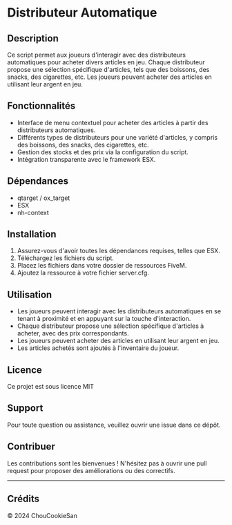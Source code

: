 # Distributeur Automatique

## Description
Ce script permet aux joueurs d'interagir avec des distributeurs automatiques pour acheter divers articles en jeu. Chaque distributeur propose une sélection spécifique d'articles, tels que des boissons, des snacks, des cigarettes, etc. Les joueurs peuvent acheter des articles en utilisant leur argent en jeu.

## Fonctionnalités
- Interface de menu contextuel pour acheter des articles à partir des distributeurs automatiques.
- Différents types de distributeurs pour une variété d'articles, y compris des boissons, des snacks, des cigarettes, etc.
- Gestion des stocks et des prix via la configuration du script.
- Intégration transparente avec le framework ESX.

## Dépendances
- qtarget / ox_target
- ESX
- nh-context

## Installation
1. Assurez-vous d'avoir toutes les dépendances requises, telles que ESX.
2. Téléchargez les fichiers du script.
3. Placez les fichiers dans votre dossier de ressources FiveM.
4. Ajoutez la ressource à votre fichier server.cfg.

## Utilisation
- Les joueurs peuvent interagir avec les distributeurs automatiques en se tenant à proximité et en appuyant sur la touche d'interaction.
- Chaque distributeur propose une sélection spécifique d'articles à acheter, avec des prix correspondants.
- Les joueurs peuvent acheter des articles en utilisant leur argent en jeu.
- Les articles achetés sont ajoutés à l'inventaire du joueur.

## Licence
Ce projet est sous licence MIT

## Support
Pour toute question ou assistance, veuillez ouvrir une issue dans ce dépôt.

## Contribuer
Les contributions sont les bienvenues ! N'hésitez pas à ouvrir une pull request pour proposer des améliorations ou des correctifs.

---
## Crédits
© 2024 ChouCookieSan